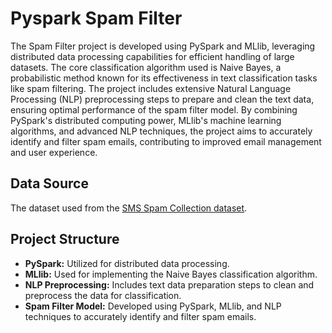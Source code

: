 # Pyspark Spam Filter
The Spam Filter project is developed using PySpark and MLlib, leveraging distributed data processing capabilities for efficient handling of large datasets. The core classification algorithm used is Naive Bayes, a probabilistic method known for its effectiveness in text classification tasks like spam filtering. The project includes extensive Natural Language Processing (NLP) preprocessing steps to prepare and clean the text data, ensuring optimal performance of the spam filter model. By combining PySpark's distributed computing power, MLlib's machine learning algorithms, and advanced NLP techniques, the project aims to accurately identify and filter spam emails, contributing to improved email management and user experience.

## Data Source
The dataset used from the [SMS Spam Collection dataset](https://archive.ics.uci.edu/ml/datasets/SMS+Spam+Collection). 

## Project Structure
- **PySpark:** Utilized for distributed data processing.
- **MLlib:** Used for implementing the Naive Bayes classification algorithm.
- **NLP Preprocessing:** Includes text data preparation steps to clean and preprocess the data for classification.
- **Spam Filter Model:** Developed using PySpark, MLlib, and NLP techniques to accurately identify and filter spam emails.


